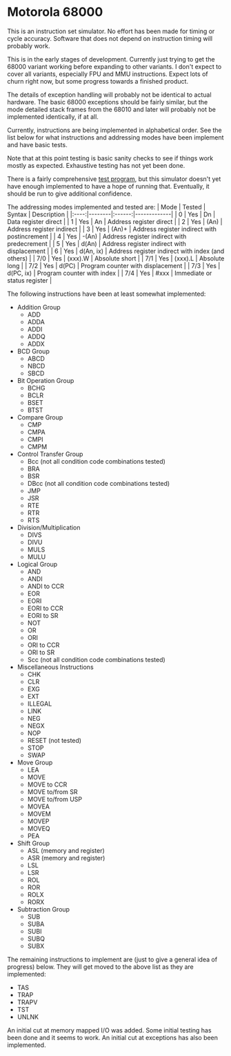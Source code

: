 # Motorola 68000
This is an instruction set simulator.  No effort has been made for timing or
cycle accuracy.  Software that does not depend on instruction timing will
probably work.

This is in the early stages of development.  Currently just trying to
get the 68000 variant working before expanding to other variants.  I don't
expect to cover all variants, especially FPU and MMU instructions.  Expect
lots of churn right now, but some progress towards a finished product.

The details of exception handling will probably not be identical to actual
hardware.  The basic 68000 exceptions should be fairly similar, but the
mode detailed stack frames from the 68010 and later will probably not
be implemented identically, if at all.

Currently, instructions are being implemented in alphabetical order.  See
the list below for what instructions and addressing modes have been
implement and have basic tests.

Note that at this point testing is basic sanity checks to see if things
work mostly as expected.  Exhaustive testing has not yet been done.

There is a fairly comprehensive [test program](https://github.com/MicroCoreLabs/Projects/tree/master/MCL68/MC68000_Test_Code),
but this simulator doesn't yet have enough implemented to have a hope
of running that.  Eventually, it should be run to give additional confidence.


The addressing modes implemented and tested are:
| Mode | Tested | Syntax | Description |
|:----:|--------|:------:|-------------|
| 0 | Yes | Dn | Data register direct |
| 1 | Yes | An | Address register direct |
| 2 | Yes | (An) | Address register indirect |
| 3 | Yes | (An)+ | Address register indirect with postincrement |
| 4 | Yes | -(An) | Address register indirect with predecrement |
| 5 | Yes | d(An) | Address register indirect with displacement |
| 6 | Yes | d(An, ix) | Address register indirect with index (and others) |
| 7/0 | Yes | (xxx).W | Absolute short |
| 7/1 | Yes | (xxx).L | Absolute long |
| 7/2 | Yes | d(PC) | Program counter with displacement |
| 7/3 | Yes | d(PC, ix) | Program counter with index |
| 7/4 | Yes | #xxx | Immediate or status register |

The following instructions have been at least somewhat implemented:
- Addition Group
    - ADD
    - ADDA
    - ADDI
    - ADDQ
    - ADDX
- BCD Group
    - ABCD
    - NBCD
    - SBCD
- Bit Operation Group
    - BCHG
    - BCLR
    - BSET
    - BTST
- Compare Group
    - CMP
    - CMPA
    - CMPI
    - CMPM
- Control Transfer Group
    - Bcc (not all condition code combinations tested)
    - BRA
    - BSR
    - DBcc (not all condition code combinations tested)
    - JMP
    - JSR
    - RTE
    - RTR
    - RTS
- Division/Multiplication
    - DIVS
    - DIVU
    - MULS
    - MULU
- Logical Group
    - AND
    - ANDI
    - ANDI to CCR
    - EOR
    - EORI
    - EORI to CCR
    - EORI to SR
    - NOT
    - OR
    - ORI
    - ORI to CCR
    - ORI to SR
    - Scc (not all condition code combinations tested)
- Miscellaneous Instructions
    - CHK
    - CLR
    - EXG
    - EXT
    - ILLEGAL
    - LINK
    - NEG
    - NEGX
    - NOP
    - RESET (not tested)
    - STOP
    - SWAP
- Move Group
    - LEA
    - MOVE
    - MOVE to CCR
    - MOVE to/from SR
    - MOVE to/from USP
    - MOVEA
    - MOVEM
    - MOVEP
    - MOVEQ
    - PEA
- Shift Group
    - ASL (memory and register)
    - ASR (memory and register)
    - LSL
    - LSR
    - ROL
    - ROR
    - ROLX
    - RORX
- Subtraction Group
    - SUB
    - SUBA
    - SUBI
    - SUBQ
    - SUBX

The remaining instructions to implement are (just to give a general idea
of progress) below.  They will get moved to the above list as they are
implemented:
- TAS
- TRAP
- TRAPV
- TST
- UNLNK

An initial cut at memory mapped I/O was added.  Some initial testing has
been done and it seems to work.  An initial cut at exceptions
has also been implemented.
